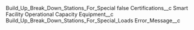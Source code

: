 <?xml version="1.0" encoding="UTF-8"?>
<CustomMetadata xmlns="http://soap.sforce.com/2006/04/metadata" xmlns:xsi="http://www.w3.org/2001/XMLSchema-instance" xmlns:xsd="http://www.w3.org/2001/XMLSchema">
    <label>Build_Up_Break_Down_Stations_For_Special</label>
    <protected>false</protected>
    <values>
        <field>Certifications__c</field>
        <value xsi:type="xsd:string">Smart Facility Operational Capacity</value>
    </values>
    <values>
        <field>Equipment__c</field>
        <value xsi:type="xsd:string">Build_Up_Break_Down_Stations_For_Special_Loads</value>
    </values>
    <values>
        <field>Error_Message__c</field>
        <value xsi:nil="true"/>
    </values>
</CustomMetadata>
